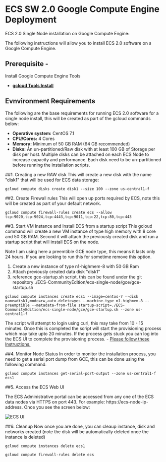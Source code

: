 # ECS SW 2.0 Google Compute Engine Deployment

ECS 2.0 Single Node installation on Google Compute Engine: 

The following instructions will allow you to install ECS 2.0 software on a Google Compute Engine.

## Prerequisite -
Install Google Compute Engine Tools
- **[gcloud Tools Install](https://cloud.google.com/sdk/gcloud/ "gcloud Tool Guide")**


## Evnvironment Requirements 
The following are the base requirements for running ECS 2.0 software for a single node install, this will be created as part of the gcloud commands below:


- **Operative system:** CentOS 7.1
- **CPU/Cores:** 4 Cores
- **Memory:** Minimum of 50 GB RAM (64 GB recommended)
- **Disks:** An un-partitioned/Raw disk with at least 100 GB of Storage per disk per host. Multiple disks can be attached on each ECS Node to increase capacity and performance. Each disk need to be un-partitioned before running the installation scripts.


##1. Creating a new RAW disk
This will create a new disk with the name "disk1" that will be used for ECS data storage:

    gcloud compute disks create disk1 --size 100 --zone us-central1-f

##2. Create Firewall rules
This will open up ports required by ECS, note this will be created as part of your default network.

    gcloud compute firewall-rules create ecs --allow tcp:9020,tcp:9024,tcp:4443,tcp:9011,tcp:22,tcp:80,tcp:443

##3. Start VM Instance and Install ECS from a startup script
This gcloud command will create a new VM instance of type high memory with 8 core and 50 GB RAM. Second it will attach the previously created disk and run a startup script that will install ECS on the node. 

Note I am using here a preemtible GCE node type, this means it lasts only 24 hours. If you are looking to run this for sometime remove this option.

1. Create a new instance of type n1-highmem-8 with 50 GB Ram
2. Attach previously created data disk "disk1"
3. reference  gce-startup.sh script, this can be found under the git repository ./ECS-CommunityEdition/ecs-single-node/gce/gce-startup.sh

```
gcloud compute instances create ecs1 --image=centos-7 --disk name=disk1,mode=rw,auto-delete=yes --machine-type n1-highmem-8 --preemptible --metadata-from-file startup-script=./ECS-CommunityEdition/ecs-single-node/gce/gce-startup.sh --zone us-central1-f
```


The script will attempt to login using curl, this may take from 10 - 15 minutes. Once this is completed the script will start the provisioning process which may take upto 20 minutes. If the process gets stuck you can log into the ECS UI to complete the provisioning process. - [Please follow these Instructions.](https://github.com/EMCECS/ECS-CommunityEdition/blob/master/Documentation/ECS-UI-Web-Interface.md "ECS Manual Provisioning using ECS Web UI")


##4. Monitor Node Status
In order to monitor the installation process, you need to get a serial port dump from GCE, this can be done using the following command:

    gcloud compute instances get-serial-port-output --zone us-central1-f ecs1

##5. Access the ECS Web UI

 The ECS Administrative portal can be accessed from any one of the ECS data nodes via HTTPS on port 443. For example: https://ecs-node-ip-address. Once you see the screen below:

![ECS UI](https://github.com/EMCECS/ECS-CommunityEdition/blob/master/Documentation/media/ecs-waiting-for-webserver.PNG)



##6. Cleanup
Now once you are done, you can cleaup instance, disk and networks created (note the disk will be automatically deleted once the instance is deleted)

    gcloud compute instances delete ecs1

    gcloud compute firewall-rules delete ecs



